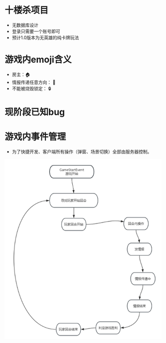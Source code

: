 # 十楼杀项目

- 无数据库设计
- 登录只需要一个账号即可
- 预计1.0版本为无英雄的纯卡牌玩法

# 游戏内emoji含义

- 房主：🏠
- 情报传递任意方向： 🔄
- 不能被烧毁锁定： 🔒

# 现阶段已知bug

# 游戏内事件管理

- 为了快捷开发、客户端所有操作（弹窗、场景切换）全部由服务器控制。

![游戏事件流程图](/resoures/event.png)